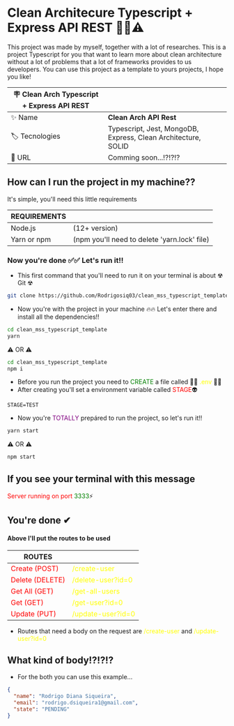 # Clean Architecure Typescript + Express API REST 🧙‍♂️⚠

This project was made by myself, together with a lot of researches. This is a project Typescript for you that  want to learn more about clean 
architecture without a lot of problems that a lot of frameworks provides to us developers. You can use this project as a template to yours projects,
I hope you like!

| :placard: Clean Arch Typescript + Express API REST |     |
| -------------  | --- |
| :sparkles: Name        | **Clean Arch API Rest**
| :label: Tecnologies | Typescript, Jest, MongoDB, Express, Clean Architecture, SOLID 
| :rocket: URL         | Comming soon...⁉⁉⁉


## How can I run the project in my machine??

It's simple, you'll need this little requirements


| REQUIREMENTS |     |
| -------------  | --- |
| Node.js | (12+ version) |
| Yarn or npm | (npm you'll need to delete 'yarn.lock' file) |

### Now you're done ✅✅ Let's run it!!

- This first command that you'll need to run it on your terminal is about ☢ Git ☢

```zsh
git clone https://github.com/Rodrigosiq03/clean_mss_typescript_template.git
```

- Now you're with the project in your machine 🔥🔥 Let's enter there and install all the dependencies!!

```zsh
cd clean_mss_typescript_template
yarn
```

⚠ OR ⚠

```zsh
cd clean_mss_typescript_template
npm i
```

- Before you run the project you need to <span style="color: green">CREATE</span> a file called 🧙‍♂️ <span style="color: yellow">.env</span> 🧙‍♂️
- After creating you'll set a environment variable called <span style="color: red">STAGE</span>👽

```.env
STAGE=TEST
```

- Now you're <span style="color: purple">TOTALLY</span> prepáred to run the project, so let's run it!!

```zsh
yarn start
```

⚠ OR ⚠

```zsh
npm start
```

## If you see your terminal with this message


<span style="color: red">Server running on port</span> <span style="color: green">3333</span>⚡

## You're done ✔

#### Above I'll put the routes to be used

| ROUTES |     |
| -------------  | --- |
| <span style="color: red">Create (POST)</span> | <span style="color: yellow">/create-user</span> |
| <span style="color: red">Delete (DELETE)</span> | <span style="color: yellow">/delete-user?id=0</span> |
| <span style="color: red">Get All (GET)</span> | <span style="color: yellow">/get-all-users</span> |
| <span style="color: red">Get (GET)</span> | <span style="color: yellow">/get-user?id=0</span> |
| <span style="color: red">Update (PUT)</span> | <span style="color: yellow">/update-user?id=0</span> |

- Routes that need a body on the request are <span style="color: yellow">/create-user</span> and <span style="color: yellow">/update-user?id=0</span>

## What kind of body⁉⁉⁉

- For the both you can use this example...

```json
{
  "name": "Rodrigo Diana Siqueira",
  "email": "rodrigo.dsiqueira1@gmail.com",
  "state": "PENDING"
}
```




